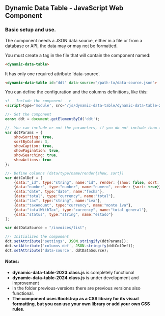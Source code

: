 <h2>Dynamic Data Table - JavaScript Web Component</h2>
<h3>Basic setup and use.</h3>
<p>The component needs a JSON data source, either in a file or from a database or API, the data may or may not be formatted.</p>
<p>You must create a tag in the file that will contain the component named:</p>

```html
<dynamic-data-table>
```
<p>It has only one required attribute 'data-source'.

```html
<dynamic-data-table id="ddt" data-source="/path-to/data-source.json">
```
</p>
<p>You can define the configuration and the columns definitions, like this:</p>

```html
<!-- Include the component -->
<script>type='module', src='/js/dynamic-data-table/dynamic-data-table-2024.class.js'</script>
```

```javascript
//- Set the component
const ddt = document.getElementById('ddt');

//- You can include or not the parameters, if you do not include them the component will assign them their default values (false or true).
var ddtParams = {
    showSorting: true,
    sortByColumn: 3,
    showCaption: true,
    showPagination: true,
    showSearching: true,
    showActions: true
};

//- Define columns (data/type/name/render{show, sort})
var ddtColDef = [
    {data:"_id", type:"string", name:"id", render: {show: false, sort: false}}, //- Required for actions buttons (name:"id")
    {data:"number", type:"number", name:"numero", render: {sort: true}},
    {data:"date", type:"date", name:"fecha"}, 
    {data:"total", type:"currency", name:"total"},
    {data:"tax", type:"string", name:"iva"}, 
    {data:"taxAmount", type:"currency", name:"monto iva"},
    {data:"totalWithTax", type:"currency", name:"total general"},           
    {data:"status", type:"string", name:"estado"}
];

var ddtDataSource = "/invoices/list";

//- Initializes the component
ddt.setAttribute('settings', JSON.stringify(ddtParams));
ddt.setAttribute('columns-def', JSON.stringify(ddtColDef));
ddt.setAttribute('data-source', ddtDataSource);
```
<h4>Notes:</h4>
<ul>
<li><strong>dynamic-data-table-2023.class.js</strong> is completely functional</li>
<li><strong>dynamic-data-table-2024.class.js</strong> is under development and improvement</li>
<li>in the folder previous-versions there are previous versions also functional.</li>
<li><strong>The component uses Bootstrap as a CSS library for its visual formatting, but you can use your own library or add your own CSS rules.</strong></li>
</ul>